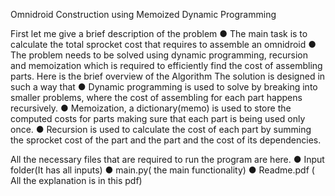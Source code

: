 Omnidroid Construction using Memoized Dynamic Programming

First let me give a brief description of the problem
● The main task is to calculate the total sprocket cost that requires to assemble an omnidroid
● The problem needs to be solved using dynamic programming, recursion and memoization which is required to efficiently find the cost of assembling parts.
Here is the brief overview of the Algorithm
The solution is designed in such a way that
● Dynamic programming is used to solve by breaking into smaller problems, where the cost of assembling for each part happens recursively.
● Memoization, a dictionary(memo) is used to store the computed costs for parts making sure that each part is being used only once.
● Recursion is used to calculate the cost of each part by summing the sprocket cost of the part and the part and the cost of its dependencies.

All the necessary files that are required to run the program are here.
● Input folder(It has all inputs)
● main.py( the main functionality)
● Readme.pdf ( All the explanation is in this pdf)
